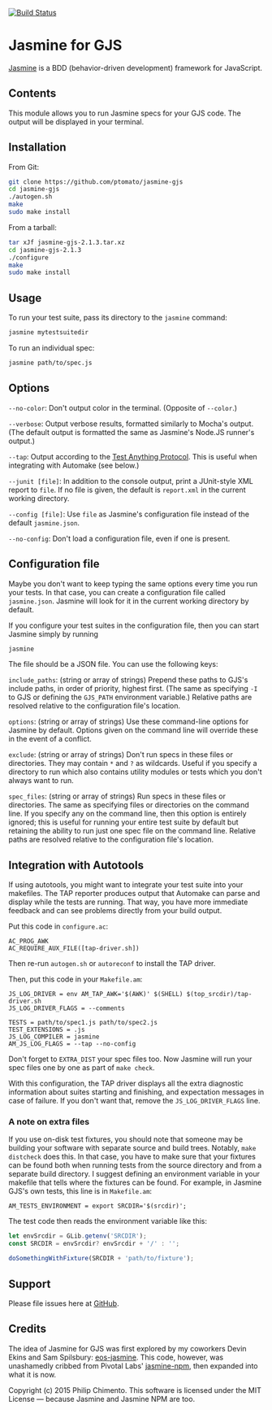 [![Build Status](https://travis-ci.org/ptomato/jasmine-gjs.png?branch=master)](https://travis-ci.org/ptomato/jasmine-gjs)

# Jasmine for GJS

[Jasmine](https://github.com/jasmine/jasmine) is a BDD (behavior-driven
development) framework for JavaScript.

## Contents

This module allows you to run Jasmine specs for your GJS code.
The output will be displayed in your terminal.

## Installation

From Git:

```sh
git clone https://github.com/ptomato/jasmine-gjs
cd jasmine-gjs
./autogen.sh
make
sudo make install
```

From a tarball:

```sh
tar xJf jasmine-gjs-2.1.3.tar.xz
cd jasmine-gjs-2.1.3
./configure
make
sudo make install
```

## Usage

To run your test suite, pass its directory to the `jasmine` command:

```bash
jasmine mytestsuitedir
```

To run an individual spec:

```bash
jasmine path/to/spec.js
```

## Options

`--no-color`: Don't output color in the terminal.
(Opposite of `--color`.)

`--verbose`: Output verbose results, formatted similarly to Mocha's
output.
(The default output is formatted the same as Jasmine's Node.JS runner's
output.)

`--tap`: Output according to the
[Test Anything Protocol](http://testanything.org/).
This is useful when integrating with Automake (see below.)

`--junit [file]`: In addition to the console output, print a JUnit-style
XML report to `file`.
If no file is given, the default is `report.xml` in the current working
directory.

`--config [file]`: Use `file` as Jasmine's configuration file instead of
the default `jasmine.json`.

`--no-config`: Don't load a configuration file, even if one is present.

## Configuration file

Maybe you don't want to keep typing the same options every time you run
your tests.
In that case, you can create a configuration file called `jasmine.json`.
Jasmine will look for it in the current working directory by default.

If you configure your test suites in the configuration file, then you
can start Jasmine simply by running

```bash
jasmine
```

The file should be a JSON file.
You can use the following keys:

`include_paths`: (string or array of strings)
Prepend these paths to GJS's include paths, in order of priority,
highest first.
(The same as specifying `-I` to GJS or defining the `GJS_PATH`
environment variable.)
Relative paths are resolved relative to the configuration file's
location.

`options`: (string or array of strings)
Use these command-line options for Jasmine by default.
Options given on the command line will override these in the event of a
conflict.

`exclude`: (string or array of strings)
Don't run specs in these files or directories.
They may contain `*` and `?` as wildcards.
Useful if you specify a directory to run which also contains
utility modules or tests which you don't always want to run.

`spec_files`: (string or array of strings)
Run specs in these files or directories.
The same as specifying files or directories on the command line.
If you specify any on the command line, then this option is entirely
ignored; this is useful for running your entire test suite by default
but retaining the ability to run just one spec file on the command line.
Relative paths are resolved relative to the configuration file's
location.

## Integration with Autotools

If using autotools, you might want to integrate your test suite into
your makefiles.
The TAP reporter produces output that Automake can parse and display
while the tests are running.
That way, you have more immediate feedback and can see problems directly
from your build output.

Put this code in `configure.ac`:

```
AC_PROG_AWK
AC_REQUIRE_AUX_FILE([tap-driver.sh])
```

Then re-run `autogen.sh` or `autoreconf` to install the TAP driver.

Then, put this code in your `Makefile.am`:

```make
JS_LOG_DRIVER = env AM_TAP_AWK='$(AWK)' $(SHELL) $(top_srcdir)/tap-driver.sh
JS_LOG_DRIVER_FLAGS = --comments

TESTS = path/to/spec1.js path/to/spec2.js
TEST_EXTENSIONS = .js
JS_LOG_COMPILER = jasmine
AM_JS_LOG_FLAGS = --tap --no-config
```

Don't forget to `EXTRA_DIST` your spec files too.
Now Jasmine will run your spec files one by one as part of `make check`.

With this configuration, the TAP driver displays all the extra
diagnostic information about suites starting and finishing, and
expectation messages in case of failure.
If you don't want that, remove the `JS_LOG_DRIVER_FLAGS` line.

### A note on extra files

If you use on-disk test fixtures, you should note that someone may be
building your software with separate source and build trees.
Notably, `make distcheck` does this.
In that case, you have to make sure that your fixtures can be found both
when running tests from the source directory and from a separate build
directory.
I suggest defining an environment variable in your makefile that tells
where the fixtures can be found.
For example, in Jasmine GJS's own tests, this line is in `Makefile.am`:

```make
AM_TESTS_ENVIRONMENT = export SRCDIR='$(srcdir)';
```

The test code then reads the environment variable like this:

```js
let envSrcdir = GLib.getenv('SRCDIR');
const SRCDIR = envSrcdir? envSrcdir + '/' : '';

doSomethingWithFixture(SRCDIR + 'path/to/fixture');
```

## Support

Please file issues here at
[GitHub](https://github.com/ptomato/jasmine-gjs/issues).

## Credits

The idea of Jasmine for GJS was first explored by my coworkers Devin
Ekins and Sam Spilsbury:
[eos-jasmine](https://github.com/endlessm/eos-jasmine).
This code, however, was unashamedly cribbed from Pivotal Labs'
[jasmine-npm](https://github.com/jasmine/jasmine-npm), then expanded
into what it is now.

Copyright (c) 2015 Philip Chimento.
This software is licensed under the MIT License &mdash; because Jasmine
and Jasmine NPM are too.
